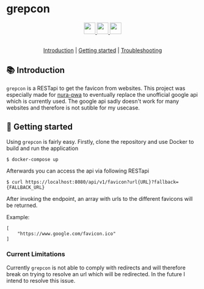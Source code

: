 # grepcon

<div align="center">
  <a href="https://www.oracle.com/java/">
    <img
        src="https://img.shields.io/badge/Made%20with-Java-red?style=for-the-badge"
        height="30"
    />
  </a>
  <a href="https://jitpack.io/#lukasl-dev/grepcon/1.0.6">
    <img
        src="https://img.shields.io/badge/Build-Jitpack-lgreen?style=for-the-badge"
        height="30"
    />
  </a>
  <a href="https://micartey.github.io/grepcon/docs" target="_blank">
    <img
        src="https://img.shields.io/badge/javadoc-reference-5272B4.svg?style=for-the-badge"
        height="30"
    />
    </a>
</div>

<br>

<p align="center">
  <a href="#-introduction">Introduction</a> |
  <a href="#-terms-of-use">Getting started</a> |
  <a href="https://github.com/micartey/grepcon/issues">Troubleshooting</a>
</p>

## 📚 Introduction

`grepcon` is a RESTapi to get the favicon from websites. This project was especially made for [nura-pwa](https://github.com/nura-vault/nura-pwa) to eventually replace the unofficial google api which is currently used. The google api sadly doesn't work for many websites and therefore is not sutible for my usecase.


## 📝 Getting started

Using `grepcon` is fairly easy. Firstly, clone the repository and use Docker to build and run the application

```shell
$ docker-compose up
```

Afterwards you can access the api via following RESTapi

```shell
$ curl https://localhost:8080/api/v1/favicon?url{URL}?fallback={FALLBACK_URL}
```

After invoking the endpoint, an array with urls to the different favicons will be returned.

Example:

```
[
    "https://www.google.com/favicon.ico"
]
```

### Current Limitations

Currently `grepcon` is not able to comply with redirects and will therefore break on trying to resolve an url which will be redirected. In the future I intend to resolve this issue.